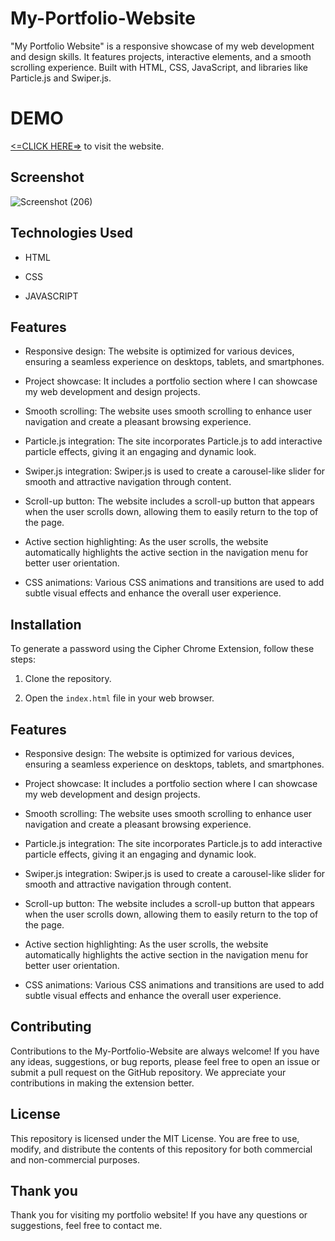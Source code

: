 
# My-Portfolio-Website

"My Portfolio Website" is a responsive showcase of my web development and design skills. It features projects, interactive elements, and a smooth scrolling experience. Built with HTML, CSS, JavaScript, and libraries like Particle.js and Swiper.js.

# DEMO 
[<=CLICK HERE=>](https://ankit-nayak.netlify.app/) to visit the website.

## Screenshot

![Screenshot (206)](https://github.com/AnkitNayak-eth/My-Portfolio-Website/assets/52006128/77c8f682-5595-43d2-8220-9aaba28f371c)

## Technologies Used

- HTML

- CSS

- JAVASCRIPT
## Features


- Responsive design: The website is optimized for various devices, ensuring a seamless experience on desktops, tablets, and smartphones.

- Project showcase: It includes a portfolio section where I can showcase my web development and design projects.

- Smooth scrolling: The website uses smooth scrolling to enhance user navigation and create a pleasant browsing experience.

- Particle.js integration: The site incorporates Particle.js to add interactive particle effects, giving it an engaging and dynamic look.

- Swiper.js integration: Swiper.js is used to create a carousel-like slider for smooth and attractive navigation through content.

- Scroll-up button: The website includes a scroll-up button that appears when the user scrolls down, allowing them to easily return to the top of the page.

- Active section highlighting: As the user scrolls, the website automatically highlights the active section in the navigation menu for better user orientation.

- CSS animations: Various CSS animations and transitions are used to add subtle visual effects and enhance the overall user experience.


## Installation

To generate a password using the Cipher Chrome Extension, follow these steps:

1. Clone the repository.

2. Open the `index.html` file in your web browser.
## Features


- Responsive design: The website is optimized for various devices, ensuring a seamless experience on desktops, tablets, and smartphones.

- Project showcase: It includes a portfolio section where I can showcase my web development and design projects.

- Smooth scrolling: The website uses smooth scrolling to enhance user navigation and create a pleasant browsing experience.

- Particle.js integration: The site incorporates Particle.js to add interactive particle effects, giving it an engaging and dynamic look.

- Swiper.js integration: Swiper.js is used to create a carousel-like slider for smooth and attractive navigation through content.

- Scroll-up button: The website includes a scroll-up button that appears when the user scrolls down, allowing them to easily return to the top of the page.

- Active section highlighting: As the user scrolls, the website automatically highlights the active section in the navigation menu for better user orientation.

- CSS animations: Various CSS animations and transitions are used to add subtle visual effects and enhance the overall user experience.


## Contributing

Contributions to the My-Portfolio-Website are always welcome! If you have any ideas, suggestions, or bug reports, please feel free to open an issue or submit a pull request on the GitHub repository. We appreciate your contributions in making the extension better.
## License

This repository is licensed under the MIT License. You are free to use, modify, and distribute the contents of this repository for both commercial and non-commercial purposes.
## Thank you

Thank you for visiting my portfolio website! If you have any questions or suggestions, feel free to contact me.

